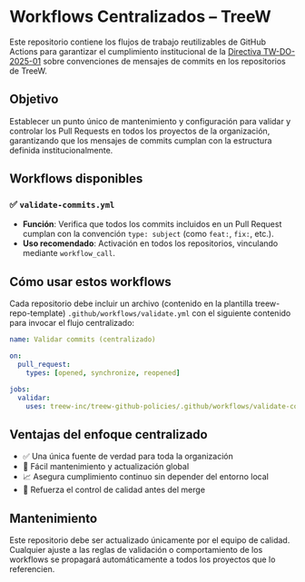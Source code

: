 # Workflows Centralizados – TreeW

Este repositorio contiene los flujos de trabajo reutilizables de GitHub Actions para garantizar el cumplimiento institucional de la [Directiva TW-DO-2025-01](https://github.com/...) sobre convenciones de mensajes de commits en los repositorios de TreeW.


## Objetivo

Establecer un punto único de mantenimiento y configuración para validar y controlar los Pull Requests en todos los proyectos de la organización, garantizando que los mensajes de commits cumplan con la estructura definida institucionalmente.


## Workflows disponibles

### ✅ `validate-commits.yml`
- **Función**: Verifica que todos los commits incluidos en un Pull Request cumplan con la convención `type: subject` (como `feat:`, `fix:`, etc.).
- **Uso recomendado**: Activación en todos los repositorios, vinculando mediante `workflow_call`.


## Cómo usar estos workflows

Cada repositorio debe incluir un archivo (contenido en la plantilla treew-repo-template) `.github/workflows/validate.yml` con el siguiente contenido para invocar el flujo centralizado:

```yaml
name: Validar commits (centralizado)

on:
  pull_request:
    types: [opened, synchronize, reopened]

jobs:
  validar:
    uses: treew-inc/treew-github-policies/.github/workflows/validate-commits.yml@main
```

## Ventajas del enfoque centralizado

- ✅ Una única fuente de verdad para toda la organización
- 🔄 Fácil mantenimiento y actualización global
- 📈 Asegura cumplimiento continuo sin depender del entorno local
- 🔐 Refuerza el control de calidad antes del merge


## Mantenimiento

Este repositorio debe ser actualizado únicamente por el equipo de calidad. Cualquier ajuste a las reglas de validación o comportamiento de los workflows se propagará automáticamente a todos los proyectos que lo referencien.
